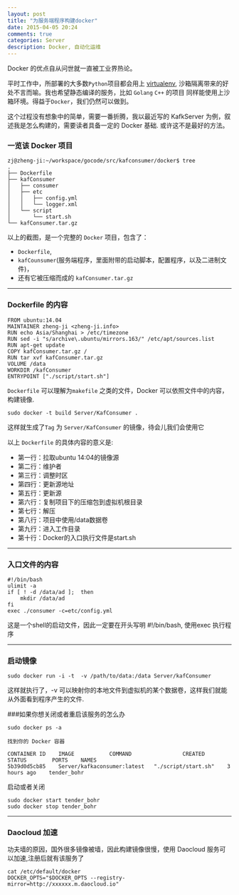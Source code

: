 ```yaml
---
layout: post
title: "为服务端程序构建docker"
date: 2015-04-05 20:24
comments: true
categories: Server
description: Docker, 自动化运维
---
```


Docker 的优点自从问世就一直被工业界热论。

平时工作中，所部署的大多数`Python`项目都会用上 [virtualenv](http://wiki.zheng-ji.info/Python/virtualenv-py.html), 
沙箱隔离带来的好处不言而喻。我也希望静态编译的服务，比如 `Golang` `C++` 的项目
同样能使用上沙箱环境。得益于`Docker`，我们仍然可以做到。


这个过程没有想象中的简单，需要一番折腾，我以最近写的 KafkServer 为例，叙述我是怎么构建的，需要读者具备一定的 Docker 基础. 或许这不是最好的方法。


### 一览该 Docker 项目

```
zj@zheng-ji:~/workspace/gocode/src/kafconsumer/docker$ tree
.
├── Dockerfile
├── kafConsumer
│   ├── consumer
│   ├── etc
│   │   ├── config.yml
│   │   └── logger.xml
│   └── script
│       └── start.sh
└── kafConsumer.tar.gz
```

以上的截图，是一个完整的 `Docker` 项目，包含了：

* `Dockerfile`,
* `kafCounsumer`(服务端程序，里面附带的启动脚本，配置程序，以及二进制文件)，
* 还有它被压缩而成的 `kafConsumer.tar.gz`

---

### Dockerfile 的内容


```
FROM ubuntu:14.04                                                         
MAINTAINER zheng-ji <zheng-ji.info>                                     
RUN echo Asia/Shanghai > /etc/timezone                   
RUN sed -i "s/archive\.ubuntu/mirrors.163/" /etc/apt/sources.list          
RUN apt-get update                                                         
COPY kafConsumer.tar.gz /                                                  
RUN tar xvf kafConsumer.tar.gz                                         
VOLUME /data                   
WORKDIR /kafConsumer                                                   
ENTRYPOINT ["./script/start.sh"]
```

`Dockerfile` 可以理解为`makefile` 之类的文件，Docker 可以依照文件中的内容，构建镜像.

```
sudo docker -t build Server/KafConsumer .
```

这样就生成了`Tag` 为 `Server/KafConsumer` 的镜像，待会儿我们会使用它


以上 `Dockerfile` 的具体内容的意义是:

* 第一行：拉取ubuntu 14:04的镜像源
* 第二行：维护者
* 第三行：调整时区
* 第四行：更新源地址
* 第五行：更新源
* 第六行：复制项目下的压缩包到虚拟机根目录
* 第七行：解压
* 第八行：项目中使用/data数据卷
* 第九行：进入工作目录
* 第十行：Docker的入口执行文件是start.sh

---


### 入口文件的内容

```
#!/bin/bash
ulimit -a
if [ ! -d /data/ad ];  then
    mkdir /data/ad
fi
exec ./consumer -c=etc/config.yml
```

这是一个shell的启动文件，因此一定要在开头写明 #!/bin/bash, 使用exec 执行程序


---

### 启动镜像

```
sudo docker run -i -t  -v /path/to/data:/data Server/kafConsumer
```
这样就执行了，-v 可以映射你的本地文件到虚拟机的某个数据卷，这样我们就能从外面看到程序产生的文件.

###如果你想关闭或者重启该服务的怎么办

```
sudo docker ps -a

找到你的 Docker 容器

CONTAINER ID    IMAGE           COMMAND                CREATED        STATUS        PORTS    NAMES
5b39d0d5cb85    Server/kafkaconsumer:latest   "./script/start.sh"    3 hours ago    tender_bohr 
```

启动或者关闭

```
sudo docker start tender_bohr
sudo docker stop tender_bohr
```

---

### Daocloud  加速

功夫墙的原因，国外很多镜像被墙，因此构建镜像很慢，使用 Daocloud 服务可以加速,注册后就有该服务了

```
cat /etc/default/docker
DOCKER_OPTS="$DOCKER_OPTS --registry-mirror=http://xxxxxx.m.daocloud.io"
```
